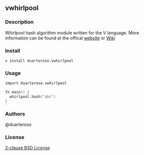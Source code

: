 ## vwhirlpool

### Description
Whirlpool hash algorithm module written for the V language.
More information can be found at the offical [website](https://web.archive.org/web/20171129084214/http://www.larc.usp.br/~pbarreto/WhirlpoolPage.html) or [Wiki](https://en.wikipedia.org/wiki/Whirlpool_(hash_function))

### Install
`v install duarteroso.vwhirlpool`

### Usage
```v
import duarteroso.vwhirlpool

fn main() {
  whirlpool.hash("abc")
}
```

### Authors
@duarteroso

### License
[2-clause BSD License](https://opensource.org/licenses/BSD-2-Clause)
